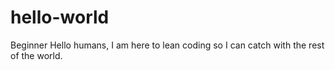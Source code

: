 # hello-world
Beginner
Hello humans, I am here to lean coding so I can catch with the rest of the world.
